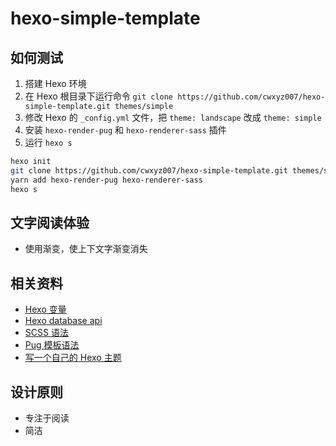 # hexo-simple-template

## 如何测试

1. 搭建 Hexo 环境
2. 在 Hexo 根目录下运行命令 `git clone https://github.com/cwxyz007/hexo-simple-template.git themes/simple`
3. 修改 Hexo 的 `_config.yml` 文件，把 `theme: landscape` 改成 `theme: simple `
4. 安装 `hexo-render-pug` 和 `hexo-renderer-sass` 插件
4. 运行 `hexo s`

```bash
hexo init
git clone https://github.com/cwxyz007/hexo-simple-template.git themes/simple
yarn add hexo-render-pug hexo-renderer-sass
hexo s
```
## 文字阅读体验

- 使用渐变，使上下文字渐变消失

## 相关资料

- [Hexo 变量](https://hexo.io/zh-cn/docs/variables.html)
- [Hexo database api](https://hexo.io/warehouse/)
- [SCSS 语法](http://sass.bootcss.com/docs/sass-reference/)
- [Pug 模板语法](https://pugjs.org/zh-cn/language/attributes.html)
- [写一个自己的 Hexo 主题](https://segmentfault.com/a/1190000006057336)

## 设计原则

- 专注于阅读
- 简洁